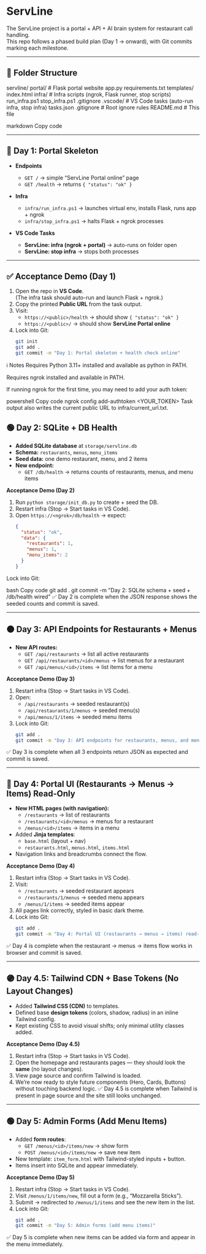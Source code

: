# ServLine

The ServLine project is a portal + API + AI brain system for restaurant call handling.  
This repo follows a phased build plan (Day 1 → onward), with Git commits marking each milestone.

---

## 📁 Folder Structure

servline/
portal/ # Flask portal website
app.py
requirements.txt
templates/
index.html
infra/ # Infra scripts (ngrok, Flask runner, stop scripts)
run_infra.ps1
stop_infra.ps1
.gitignore
.vscode/ # VS Code tasks (auto-run infra, stop infra)
tasks.json
.gitignore # Root ignore rules
README.md # This file

markdown
Copy code

---

## 🚀 Day 1: Portal Skeleton

- **Endpoints**
  - `GET /` → simple “ServLine Portal online” page
  - `GET /health` → returns `{ "status": "ok" }`

- **Infra**
  - `infra/run_infra.ps1` → launches virtual env, installs Flask, runs app + ngrok
  - `infra/stop_infra.ps1` → halts Flask + ngrok processes

- **VS Code Tasks**
  - **ServLine: infra (ngrok + portal)** → auto-runs on folder open
  - **ServLine: stop infra** → stops both processes

---

## ✅ Acceptance Demo (Day 1)

1. Open the repo in **VS Code**.  
   (The infra task should auto-run and launch Flask + ngrok.)
2. Copy the printed **Public URL** from the task output.
3. Visit:
   - `https://<public>/health` → should show `{ "status": "ok" }`
   - `https://<public>/` → should show **ServLine Portal online**
4. Lock into Git:
   ```bash
   git init
   git add .
   git commit -m "Day 1: Portal skeleton + health check online"
ℹ️ Notes
Requires Python 3.11+ installed and available as python in PATH.

Requires ngrok installed and available in PATH.

If running ngrok for the first time, you may need to add your auth token:

powershell
Copy code
ngrok config add-authtoken <YOUR_TOKEN>
Task output also writes the current public URL to infra/current_url.txt.

## 🟢 Day 2: SQLite + DB Health

- **Added SQLite database** at `storage/servline.db`
- **Schema:** `restaurants`, `menus`, `menu_items`
- **Seed data:** one demo restaurant, menu, and 2 items
- **New endpoint:**  
  - `GET /db/health` → returns counts of restaurants, menus, and menu items

**Acceptance Demo (Day 2)**  
1. Run `python storage/init_db.py` to create + seed the DB.  
2. Restart infra (Stop → Start tasks in VS Code).  
3. Open `https://<ngrok>/db/health` → expect:  
   ```json
   {
     "status": "ok",
     "data": {
       "restaurants": 1,
       "menus": 1,
       "menu_items": 2
     }
   }
Lock into Git:

bash
Copy code
git add .
git commit -m "Day 2: SQLite schema + seed + /db/health wired"
✅ Day 2 is complete when the JSON response shows the seeded counts and commit is saved.

---

## 🟠 Day 3: API Endpoints for Restaurants + Menus

- **New API routes:**
  - `GET /api/restaurants` → list all active restaurants
  - `GET /api/restaurants/<id>/menus` → list menus for a restaurant
  - `GET /api/menus/<id>/items` → list items for a menu

**Acceptance Demo (Day 3)**  
1. Restart infra (Stop → Start tasks in VS Code).  
2. Open:
   - `/api/restaurants` → seeded restaurant(s)  
   - `/api/restaurants/1/menus` → seeded menu(s)  
   - `/api/menus/1/items` → seeded menu items  
3. Lock into Git:  
   ```bash
   git add .
   git commit -m "Day 3: API endpoints for restaurants, menus, and menu_items"
✅ Day 3 is complete when all 3 endpoints return JSON as expected and commit is saved.

---

## 🔵 Day 4: Portal UI (Restaurants → Menus → Items) Read-Only

- **New HTML pages (with navigation):**
  - `/restaurants` → list of restaurants
  - `/restaurants/<id>/menus` → menus for a restaurant
  - `/menus/<id>/items` → items in a menu
- Added **Jinja templates**:
  - `base.html` (layout + nav)
  - `restaurants.html`, `menus.html`, `items.html`
- Navigation links and breadcrumbs connect the flow.

**Acceptance Demo (Day 4)**  
1. Restart infra (Stop → Start tasks in VS Code).  
2. Visit:
   - `/restaurants` → seeded restaurant appears  
   - `/restaurants/1/menus` → seeded menu appears  
   - `/menus/1/items` → seeded items appear  
3. All pages link correctly, styled in basic dark theme.  
4. Lock into Git:
   ```bash
   git add .
   git commit -m "Day 4: Portal UI (restaurants → menus → items) read-only"
✅ Day 4 is complete when the restaurant → menus → items flow works in browser and commit is saved.

---

## 🟣 Day 4.5: Tailwind CDN + Base Tokens (No Layout Changes)

- Added **Tailwind CSS (CDN)** to templates.
- Defined base **design tokens** (colors, shadow, radius) in an inline Tailwind config.
- Kept existing CSS to avoid visual shifts; only minimal utility classes added.

**Acceptance Demo (Day 4.5)**
1. Restart infra (Stop → Start tasks in VS Code).
2. Open the homepage and restaurants pages — they should look the **same** (no layout changes).
3. View page source and confirm Tailwind is loaded.
4. We’re now ready to style future components (Hero, Cards, Buttons) without touching backend logic.
✅ Day 4.5 is complete when Tailwind is present in page source and the site still looks unchanged.

---

## 🟢 Day 5: Admin Forms (Add Menu Items)

- Added **form routes**:
  - `GET /menus/<id>/items/new` → show form
  - `POST /menus/<id>/items/new` → save new item
- New template: `item_form.html` with Tailwind-styled inputs + button.
- Items insert into SQLite and appear immediately.

**Acceptance Demo (Day 5)**
1. Restart infra (Stop → Start tasks in VS Code).
2. Visit `/menus/1/items/new`, fill out a form (e.g., “Mozzarella Sticks”).
3. Submit → redirected to `/menus/1/items` and see the new item in the list.
4. Lock into Git:
   ```bash
   git add .
   git commit -m "Day 5: Admin forms (add menu items)"
✅ Day 5 is complete when new items can be added via form and appear in the menu immediately.